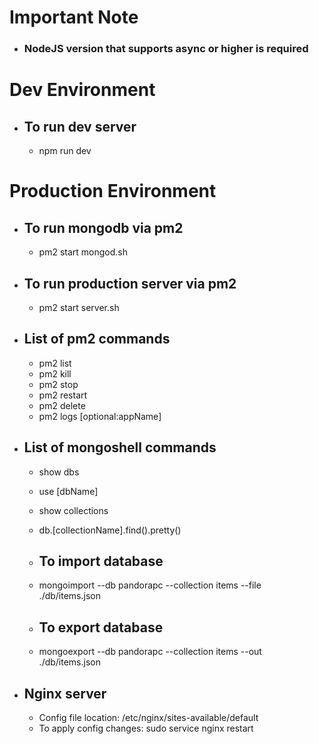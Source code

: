 # Important Note #
- ### NodeJS version that supports async or higher is required ###


# Dev Environment #

- ## To run dev server ##
   - npm run dev

# Production Environment #

- ## To run mongodb via pm2 ##
   - pm2 start mongod.sh

- ## To run production server via pm2 ##
   - pm2 start server.sh

- ## List of pm2 commands ##
   - pm2 list
   - pm2 kill
   - pm2 stop
   - pm2 restart
   - pm2 delete
   - pm2 logs [optional:appName]

- ## List of mongoshell commands ##
   - show dbs
   - use [dbName]
   - show collections
   - db.[collectionName].find().pretty()

   - ## To import database ##
   - mongoimport --db pandorapc --collection items --file ./db/items.json
    
   - ## To export database ##
   - mongoexport --db pandorapc --collection items --out ./db/items.json   

- ## Nginx server ##
   - Config file location: /etc/nginx/sites-available/default
   - To apply config changes: sudo service nginx restart

